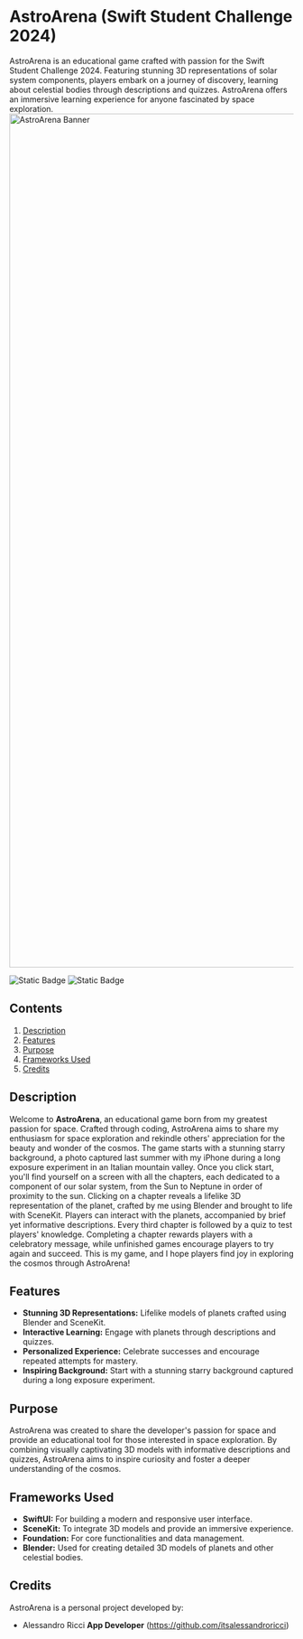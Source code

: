 # AstroArena (Swift Student Challenge 2024)

AstroArena is an educational game crafted with passion for the Swift Student Challenge 2024. Featuring stunning 3D representations of solar system components, players embark on a journey of discovery, learning about celestial bodies through descriptions and quizzes. AstroArena offers an immersive learning experience for anyone fascinated by space exploration.
<img width="1512" alt="AstroArena Banner" src="https://github.com/itsalessandroricci/AstroArena/assets/120020257/7e312f2c-aae5-4630-b6bb-b40c0c540cf7">

![Static Badge](https://img.shields.io/badge/XCode_Version-15.0-green?style=flat&logo=xcode) ![Static Badge](https://img.shields.io/badge/Swift_Version-5.9-green?style=flat&logo=swift)

## Contents

1. [Description](#description)
2. [Features](#features)
3. [Purpose](#purpose)
4. [Frameworks Used](#frameworks)
5. [Credits](#credits)

<a name="description"></a>
## Description

Welcome to **AstroArena**, an educational game born from my greatest passion for space. Crafted through coding, AstroArena aims to share my enthusiasm for space exploration and rekindle others' appreciation for the beauty and wonder of the cosmos. The game starts with a stunning starry background, a photo captured last summer with my iPhone during a long exposure experiment in an Italian mountain valley. Once you click start, you'll find yourself on a screen with all the chapters, each dedicated to a component of our solar system, from the Sun to Neptune in order of proximity to the sun. Clicking on a chapter reveals a lifelike 3D representation of the planet, crafted by me using Blender and brought to life with SceneKit. Players can interact with the planets, accompanied by brief yet informative descriptions. Every third chapter is followed by a quiz to test players' knowledge. Completing a chapter rewards players with a celebratory message, while unfinished games encourage players to try again and succeed. This is my game, and I hope players find joy in exploring the cosmos through AstroArena!

<a name="features"></a>
## Features

- **Stunning 3D Representations:** Lifelike models of planets crafted using Blender and SceneKit.
- **Interactive Learning:** Engage with planets through descriptions and quizzes.
- **Personalized Experience:** Celebrate successes and encourage repeated attempts for mastery.
- **Inspiring Background:** Start with a stunning starry background captured during a long exposure experiment.

<a name="purpose"></a>
## Purpose

AstroArena was created to share the developer's passion for space and provide an educational tool for those interested in space exploration. By combining visually captivating 3D models with informative descriptions and quizzes, AstroArena aims to inspire curiosity and foster a deeper understanding of the cosmos.

<a name="frameworks"></a>
## Frameworks Used

- **SwiftUI:** For building a modern and responsive user interface.
- **SceneKit:** To integrate 3D models and provide an immersive experience.
- **Foundation:** For core functionalities and data management.
- **Blender:** Used for creating detailed 3D models of planets and other celestial bodies.

<a name="credits"></a>
## Credits

AstroArena is a personal project developed by:

- Alessandro Ricci
   **App Developer** (https://github.com/itsalessandroricci)

